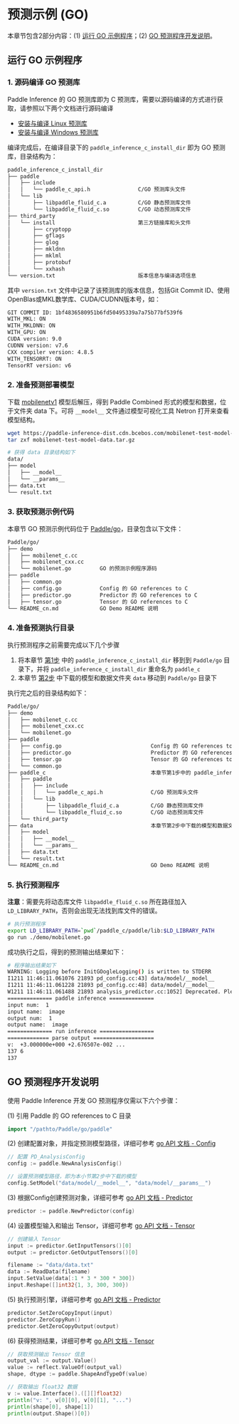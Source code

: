 # 预测示例 (GO)

本章节包含2部分内容：(1) [运行 GO 示例程序](#id1)；(2) [GO 预测程序开发说明](#id7)。

## 运行 GO 示例程序

### 1. 源码编译 GO 预测库

Paddle Inference 的 GO 预测库即为 C 预测库，需要以源码编译的方式进行获取，请参照以下两个文档进行源码编译

- [安装与编译 Linux 预测库](https://www.paddlepaddle.org.cn/documentation/docs/zh/advanced_guide/inference_deployment/inference/build_and_install_lib_cn.html) 
- [安装与编译 Windows 预测库](https://www.paddlepaddle.org.cn/documentation/docs/zh/advanced_guide/inference_deployment/inference/windows_cpp_inference.html)

编译完成后，在编译目录下的 `paddle_inference_c_install_dir` 即为 GO 预测库，目录结构为：

```bash
paddle_inference_c_install_dir
├── paddle
│   ├── include
│   │   └── paddle_c_api.h               C/GO 预测库头文件
│   └── lib
│       ├── libpaddle_fluid_c.a          C/GO 静态预测库文件
│       └── libpaddle_fluid_c.so         C/GO 动态预测库文件
├── third_party
│   └── install                          第三方链接库和头文件
│       ├── cryptopp
│       ├── gflags
│       ├── glog
│       ├── mkldnn
│       ├── mklml
│       ├── protobuf
│       └── xxhash
└── version.txt                          版本信息与编译选项信息
```

其中 `version.txt` 文件中记录了该预测库的版本信息，包括Git Commit ID、使用OpenBlas或MKL数学库、CUDA/CUDNN版本号，如：

```bash
GIT COMMIT ID: 1bf4836580951b6fd50495339a7a75b77bf539f6
WITH_MKL: ON
WITH_MKLDNN: ON
WITH_GPU: ON
CUDA version: 9.0
CUDNN version: v7.6
CXX compiler version: 4.8.5
WITH_TENSORRT: ON
TensorRT version: v6
```

### 2. 准备预测部署模型

下载 [mobilenetv1](https://paddle-inference-dist.cdn.bcebos.com/mobilenet-test-model-data.tar.gz) 模型后解压，得到 Paddle Combined 形式的模型和数据，位于文件夹 data 下。可将 `__model__` 文件通过模型可视化工具 Netron 打开来查看模型结构。

```bash
wget https://paddle-inference-dist.cdn.bcebos.com/mobilenet-test-model-data.tar.gz
tar zxf mobilenet-test-model-data.tar.gz

# 获得 data 目录结构如下
data/
├── model
│   ├── __model__
│   └── __params__
├── data.txt
└── result.txt
```

### 3. 获取预测示例代码

本章节 GO 预测示例代码位于 [Paddle/go](https://github.com/PaddlePaddle/Paddle/tree/develop/go)，目录包含以下文件：

```bash
Paddle/go/
├── demo
│   ├── mobilenet_c.cc
│   ├── mobilenet_cxx.cc
│   └── mobilenet.go         GO 的预测示例程序源码
├── paddle
│   ├── common.go
│   ├── config.go            Config 的 GO references to C
│   ├── predictor.go         Predictor 的 GO references to C
│   ├── tensor.go            Tensor 的 GO references to C
└── README_cn.md             GO Demo README 说明
```

### 4. 准备预测执行目录

执行预测程序之前需要完成以下几个步骤

1. 将本章节 [第1步](#id2) 中的 `paddle_inference_c_install_dir` 移到到 `Paddle/go` 目录下，并将 `paddle_inference_c_install_dir` 重命名为 `paddle_c`
2. 本章节 [第2步](#id3) 中下载的模型和数据文件夹 `data` 移动到 `Paddle/go` 目录下

执行完之后的目录结构如下：

```bash
Paddle/go/
├── demo
│   ├── mobilenet_c.cc
│   ├── mobilenet_cxx.cc
│   └── mobilenet.go
├── paddle
│   ├── config.go                            Config 的 GO references to C
│   ├── predictor.go                         Predictor 的 GO references to C
│   ├── tensor.go                            Tensor 的 GO references to C
│   └── common.go
├── paddle_c                                 本章节第1步中的 paddle_inference_c_install_dir
│   ├── paddle
│   │   ├── include
│   │   │   └── paddle_c_api.h               C/GO 预测库头文件
│   │   └── lib
│   │       ├── libpaddle_fluid_c.a          C/GO 静态预测库文件
│   │       └── libpaddle_fluid_c.so         C/GO 动态预测库文件
│   └── third_party
├── data                                     本章节第2步中下载的模型和数据文件夹
│   ├── model
│   │   ├── __model__
│   │   └── __params__
│   ├── data.txt
│   └── result.txt
└── README_cn.md                             GO Demo README 说明
```

### 5. 执行预测程序

**注意**：需要先将动态库文件 `libpaddle_fluid_c.so` 所在路径加入 `LD_LIBRARY_PATH`，否则会出现无法找到库文件的错误。

```bash
# 执行预测程序
export LD_LIBRARY_PATH=`pwd`/paddle_c/paddle/lib:$LD_LIBRARY_PATH
go run ./demo/mobilenet.go
```

成功执行之后，得到的预测输出结果如下：

```bash
# 程序输出结果如下
WARNING: Logging before InitGOogleLogging() is written to STDERR
I1211 11:46:11.061076 21893 pd_config.cc:43] data/model/__model__
I1211 11:46:11.061228 21893 pd_config.cc:48] data/model/__model__
W1211 11:46:11.061488 21893 analysis_predictor.cc:1052] Deprecated. Please use CreatePredictor instead.
============== paddle inference ==============
input num:  1
input name:  image
output num:  1
output name:  image
============== run inference =================
============= parse output ===================
v:  +3.000000e+000 +2.676507e-002 ...
137 6
137
```

## GO 预测程序开发说明

使用 Paddle Inference 开发 GO 预测程序仅需以下六个步骤：


(1) 引用 Paddle 的 GO references to C 目录

```go
import "/pathto/Paddle/go/paddle"
```

(2) 创建配置对象，并指定预测模型路径，详细可参考 [go API 文档 - Config](../api_reference/go_api_doc/Config_index)

```go
// 配置 PD_AnalysisConfig
config := paddle.NewAnalysisConfig()

// 设置预测模型路径，即为本小节第2步中下载的模型
config.SetModel("data/model/__model__", "data/model/__params__")
```

(3) 根据Config创建预测对象，详细可参考 [go API 文档 - Predictor](../api_reference/go_api_doc/Predictor)	

```go
predictor := paddle.NewPredictor(config)
```

(4) 设置模型输入和输出 Tensor，详细可参考 [go API 文档 - Tensor](../api_reference/go_api_doc/Tensor)

```go
// 创建输入 Tensor
input := predictor.GetInputTensors()[0]
output := predictor.GetOutputTensors()[0]

filename := "data/data.txt"
data := ReadData(filename)
input.SetValue(data[:1 * 3 * 300 * 300])
input.Reshape([]int32{1, 3, 300, 300})
```

(5) 执行预测引擎，详细可参考 [go API 文档 - Predictor](../api_reference/go_api_doc/Predictor)

```go
predictor.SetZeroCopyInput(input)
predictor.ZeroCopyRun()
predictor.GetZeroCopyOutput(output)
```

(6) 获得预测结果，详细可参考 [go API 文档 - Tensor](../api_reference/go_api_doc/Tensor)

```go
// 获取预测输出 Tensor 信息
output_val := output.Value()
value := reflect.ValueOf(output_val)
shape, dtype := paddle.ShapeAndTypeOf(value)

// 获取输出 float32 数据
v := value.Interface().([][]float32)
println("v: ", v[0][0], v[0][1], "...")
println(shape[0], shape[1])
println(output.Shape()[0])
```
